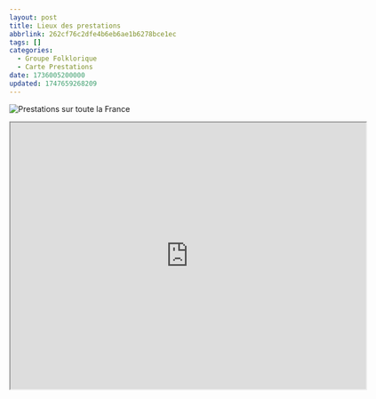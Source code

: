 ```yaml
---
layout: post
title: Lieux des prestations
abbrlink: 262cf76c2dfe4b6eb6ae1b6278bce1ec
tags: []
categories:
  - Groupe Folklorique
  - Carte Prestations
date: 1736005200000
updated: 1747659268209
---
```


![Prestations sur toute la France](/resources/bd0632fba3ec436eb270b9b4c5b62132.png "Prestations sur toute la France")

<iframe src="https://www.google.com/maps/d/embed?mid=1GF4UL3oiEKA3KBRbwVq49Ff262ZrXoA&hl=fr&ehbc=2E312F" width="640" height="480"></iframe>
